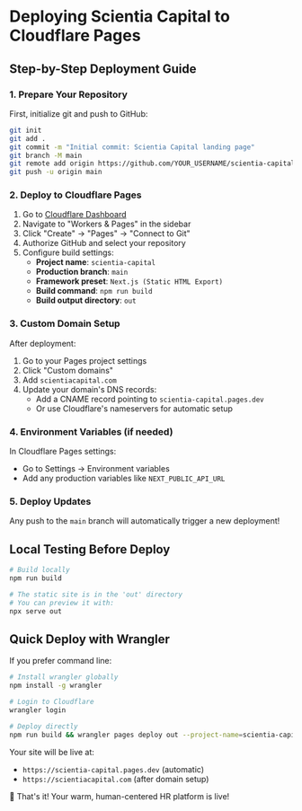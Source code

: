 # Deploying Scientia Capital to Cloudflare Pages

## Step-by-Step Deployment Guide

### 1. Prepare Your Repository

First, initialize git and push to GitHub:

```bash
git init
git add .
git commit -m "Initial commit: Scientia Capital landing page"
git branch -M main
git remote add origin https://github.com/YOUR_USERNAME/scientia-capital-landing.git
git push -u origin main
```

### 2. Deploy to Cloudflare Pages

1. Go to [Cloudflare Dashboard](https://dash.cloudflare.com/)
2. Navigate to "Workers & Pages" in the sidebar
3. Click "Create" → "Pages" → "Connect to Git"
4. Authorize GitHub and select your repository
5. Configure build settings:
   - **Project name**: `scientia-capital`
   - **Production branch**: `main`
   - **Framework preset**: `Next.js (Static HTML Export)`
   - **Build command**: `npm run build`
   - **Build output directory**: `out`

### 3. Custom Domain Setup

After deployment:

1. Go to your Pages project settings
2. Click "Custom domains"
3. Add `scientiacapital.com`
4. Update your domain's DNS records:
   - Add a CNAME record pointing to `scientia-capital.pages.dev`
   - Or use Cloudflare's nameservers for automatic setup

### 4. Environment Variables (if needed)

In Cloudflare Pages settings:
- Go to Settings → Environment variables
- Add any production variables like `NEXT_PUBLIC_API_URL`

### 5. Deploy Updates

Any push to the `main` branch will automatically trigger a new deployment!

## Local Testing Before Deploy

```bash
# Build locally
npm run build

# The static site is in the 'out' directory
# You can preview it with:
npx serve out
```

## Quick Deploy with Wrangler

If you prefer command line:

```bash
# Install wrangler globally
npm install -g wrangler

# Login to Cloudflare
wrangler login

# Deploy directly
npm run build && wrangler pages deploy out --project-name=scientia-capital
```

Your site will be live at:
- `https://scientia-capital.pages.dev` (automatic)
- `https://scientiacapital.com` (after domain setup)

🎉 That's it! Your warm, human-centered HR platform is live!